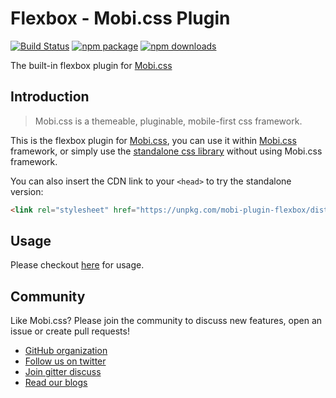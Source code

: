# Flexbox - Mobi.css Plugin

[![Build Status](https://img.shields.io/travis/mobi-css/mobi-plugin-flexbox.svg)](https://travis-ci.org/mobi-css/mobi-plugin-flexbox) [![npm package](https://img.shields.io/npm/v/mobi-plugin-flexbox.svg)](https://www.npmjs.org/package/mobi-plugin-flexbox) [![npm downloads](http://img.shields.io/npm/dm/mobi-plugin-flexbox.svg)](https://www.npmjs.org/package/mobi-plugin-flexbox) 

The built-in flexbox plugin for [Mobi.css](http://getmobicss.com)

## Introduction

> Mobi.css is a themeable, pluginable, mobile-first css framework.

This is the flexbox plugin for [Mobi.css](http://getmobicss.com), you can use it within [Mobi.css](http://getmobicss.com) framework, or simply use the [standalone css library](https://github.com/mobi-css/mobi-plugin-flexbox/releases) without using Mobi.css framework.

You can also insert the CDN link to your `<head>` to try the standalone version:

```html
<link rel="stylesheet" href="https://unpkg.com/mobi-plugin-flexbox/dist/mobi-plugin-flexbox.min.css" />
```

## Usage

Please checkout [here](https://mobi-css.github.io/mobi-plugin-flexbox/) for usage.

## Community

Like Mobi.css? Please join the community to discuss new features, open an issue or create pull requests!

- [GitHub organization](http://github.com/mobi-css)
- [Follow us on twitter](https://twitter.com/mobi_css)
- [Join gitter discuss](https://gitter.im/mobi-css)
- [Read our blogs](http://blog.getmobicss.com)
